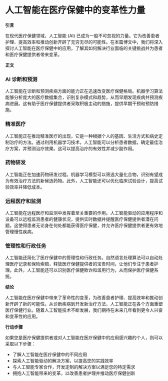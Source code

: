 # 人工智能在医疗保健中的变革性力量

**引言**

在现代医疗保健领域，人工智能 (AI) 已成为一股不可忽视的力量。它为改善患者护理、提高效率和推动创新开辟了无穷无尽的可能性。在本篇博文中，我们将深入探讨人工智能在医疗保健中的应用，了解其如何解决行业面临的关键挑战并为患者和医疗保健提供者带来变革。

**正文**

### AI 诊断和预测

人工智能在诊断和预测疾病方面的能力正在迅速改变医疗保健格局。机器学习算法能够分析庞大的医疗数据集合，识别复杂模式和趋势，从而早期发现疾病并预测疾病进展。这有助于医疗保健提供者采取积极主动的措施，提供早期干预和预防措施。

### 精准医疗

人工智能正在推动精准医疗的出现，它是一种根据个人的基因、生活方式和病史定制治疗的方法。通过利用机器学习技术，人工智能可以分析患者数据，确定最佳治疗方案，并预测治疗效果。这可以提高治疗的有效性并减少副作用。

### 药物研发

人工智能正在加速药物研发过程。机器学习模型可以筛选大量化合物，识别有望成为有效治疗方法的新候选药物。此外，人工智能还可以优化临床试验设计，提高试验效率并降低成本。

### 远程医疗和监测

人工智能在远程医疗和监测中发挥着至关重要的作用。人工智能驱动的应用程序和设备可以远程监测患者的健康状况，提供实时数据并提醒医疗保健提供者潜在问题。这使得患者无论身在何处都能获得医疗保健，并允许医疗保健提供者更有效地管理慢性疾病。

### 管理性和行政任务

人工智能还简化了医疗保健中的管理性和行政任务。自然语言处理算法可以自动处理医疗记录和保险索赔，释放医疗保健提供者的宝贵时间，让他们专注于患者护理。此外，人工智能还可以识别医疗保健欺诈和滥用行为，从而保护医疗保健系统。

**结论**

人工智能在医疗保健中带来了革命性的变革，为改善患者护理、提高效率和推动创新开辟了新的可能性。从诊断疾病到开发新治疗方法，人工智能正在各个方面重塑医疗保健行业。随着人工智能技术不断发展，我们期待在未来几年看到更令人兴奋和变革性的应用。

**行动步骤**

如果您是医疗保健提供者或对人工智能在医疗保健中的应用感兴趣的个人，则可以采取以下步骤：

* 了解人工智能在医疗保健中的不同应用
* 探索人工智能驱动的解决方案，以提高您的实践效率
* 与人工智能专家合作，开发定制的解决方案以满足您的特定需求
* 拥抱人工智能带来的变革，以改善患者护理并推动医疗保健创新
